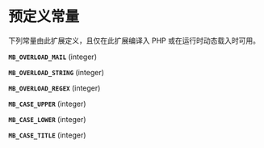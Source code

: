 预定义常量
==========

下列常量由此扩展定义，且仅在此扩展编译入 PHP 或在运行时动态载入时可用。

**`MB_OVERLOAD_MAIL`** (<span class="type">integer</span>)  
<span class="simpara"> </span>

**`MB_OVERLOAD_STRING`** (<span class="type">integer</span>)  
<span class="simpara"> </span>

**`MB_OVERLOAD_REGEX`** (<span class="type">integer</span>)  
<span class="simpara"> </span>

**`MB_CASE_UPPER`** (<span class="type">integer</span>)  
<span class="simpara"> </span>

**`MB_CASE_LOWER`** (<span class="type">integer</span>)  
<span class="simpara"> </span>

**`MB_CASE_TITLE`** (<span class="type">integer</span>)  
<span class="simpara"> </span>
